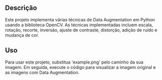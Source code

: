 ## Descrição
Este projeto implementa várias técnicas de Data Augmentation em Python usando a biblioteca OpenCV. As técnicas implementadas incluem escala, rotação, recorte, inversão, ajuste de contraste, distorção, adição de ruído e mudança de cor.

## Uso
Para usar este projeto, substitua 'example.png' pelo caminho da sua imagem. Em seguida, execute o código para visualizar a imagem original e as imagens com Data Augmentation.

